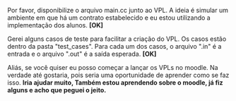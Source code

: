 Por favor, disponibilize o arquivo main.cc junto ao VPL. A ideia é simular um ambiente em que há um contrato estabelecido e eu estou utilizando a implementação dos alunos. **[OK]**

Gerei alguns casos de teste para facilitar a criação do VPL. Os casos estão dentro da pasta "test_cases". Para cada um dos casos, o arquivo ".in" é a entrada e o arquivo ".out" é a saída esperada.  **[OK]**

Aliás, se você quiser eu posso começar a lançar os VPLs no moodle. Na verdade até gostaria, pois seria uma oportunidade de aprender como se faz isso. **Iria ajudar muito, Também estou aprendendo sobre o moodle, já fiz alguns e acho que peguei o jeito.**
